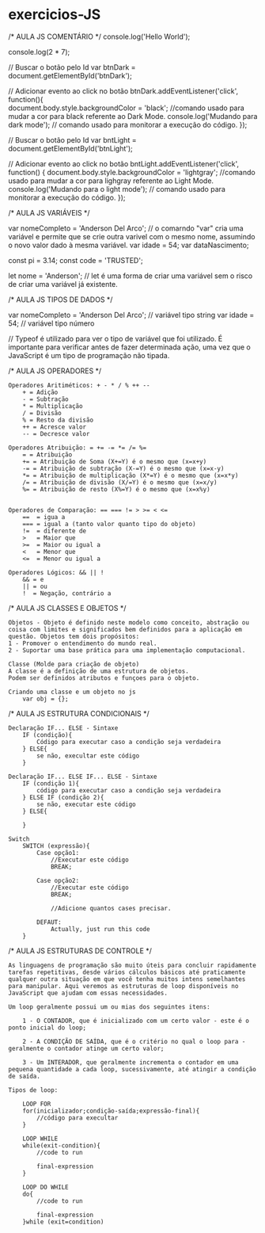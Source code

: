 # exercicios-JS

/* AULA JS COMENTÁRIO */
console.log('Hello World');

console.log(2 * 7);

// Buscar o botão pelo Id
var btnDark = document.getElementById('btnDark');

// Adicionar evento ao click no botão
btnDark.addEventListener('click', function(){    
    document.body.style.backgroundColor = 'black'; //comando usado para mudar a cor para black referente ao Dark Mode.
    console.log('Mudando para dark mode'); // comando usado para monitorar a execução do código.
});

// Buscar o botão pelo Id
var bntLight = document.getElementById('btnLight');

// Adicionar evento ao click no botão
bntLight.addEventListener('click', function() {
    document.body.style.backgroundColor = 'lightgray'; //comando usado para mudar a cor para lighgray referente ao Light Mode.
    console.log('Mudando para o light mode'); // comando usado para monitorar a execução do código.
});


/* AULA JS VARIÁVEIS */

var nomeCompleto = 'Anderson Del Arco'; // o comarndo "var" cria uma variável e permite que se crie outra varivel com o mesmo nome, assumindo o novo valor dado à mesma variável.
var idade = 54;
var dataNascimento;

const pi = 3.14;
const code = 'TRUSTED';

let nome = 'Anderson'; // let é uma forma de criar uma variável sem o risco de criar uma variável já existente.


/* AULA JS TIPOS DE DADOS */

var nomeCompleto = 'Anderson Del Arco'; // variável tipo string
var idade = 54; // variável tipo número

// Typeof é utilizado para ver o tipo de variável que foi utilizado. É importante para verificar antes de fazer determinada ação, uma vez que o JavaScript é um tipo de programação não tipada.


/* AULA JS OPERADORES */

    Operadores Aritiméticos: + - * / % ++ --
        + = Adição
        - = Subtração
        * = Multiplicação
        / = Divisão
        % = Resto da divisão
        ++ = Acresce valor
        -- = Decresce valor

    Operadores Atribuição: = += -= *= /= %=
        = = Atribuição
        += = Atribuição de Soma (X+=Y) é o mesmo que (x=x+y)
        -= = Atribuição de subtração (X-=Y) é o mesmo que (x=x-y)
        *= = Atribuição de multiplicação (X*=Y) é o mesmo que (x=x*y)
        /= = Atribuição de divisão (X/=Y) é o mesmo que (x=x/y)
        %= = Atribuição de resto (X%=Y) é o mesmo que (x=x%y)


    Operadores de Comparação: == === != > >= < <=
        ==  = igua a
        === = igual a (tanto valor quanto tipo do objeto)
        !=  = diferente de
        >   = Maior que
        >=  = Maior ou igual a
        <   = Menor que
        <=  = Menor ou igual a

    Operadores Lógicos: && || !
        && = e
        || = ou
        !  = Negação, contrário a


/* AULA JS CLASSES E OBJETOS */

    Objetos - Objeto é definido neste modelo como conceito, abstração ou coisa com limites e significados bem definidos para a aplicação em questão. Objetos tem dois propósitos:
    1 - Promover o entendimento do mundo real.
    2 - Suportar uma base prática para uma implementação computacional.

    Classe (Molde para criação de objeto)
    A classe é a definição de uma estrutura de objetos.
    Podem ser definidos atributos e funçoes para o objeto.

    Criando uma classe e um objeto no js
        var obj = {};


/* AULA JS ESTRUTURA CONDICIONAIS */

    Declaração IF... ELSE - Sintaxe
        IF (condição){
            Código para executar caso a condição seja verdadeira
        } ELSE{
            se não, execultar este código
        }

    Declaração IF... ELSE IF... ELSE - Sintaxe
        IF (condição 1){
            código para executar caso a condição seja verdadeira
        } ELSE IF (condição 2){
            se não, executar este código
        } ELSE{

        }

    Switch
        SWITCH (expressão){
            Case opção1:
                //Executar este código
                BREAK;

            Case opção2:
                //Executar este código
                BREAK;

                //Adicione quantos cases precisar.

            DEFAUT:
                Actually, just run this code
        }


/* AULA JS ESTRUTURAS DE CONTROLE */

    As linguagens de programação são muito úteis para concluir rapidamente tarefas repetitivas, desde vários cálculos básicos até praticamente qualquer outra situação em que você tenha muitos intens semelhantes para manipular. Aqui veremos as estruturas de loop disponíveis no JavaScript que ajudam com essas necessidades.

    Um loop geralmente possui um ou mias dos seguintes itens:

        1 - O CONTADOR, que é inicializado com um certo valor - este é o ponto inicial do loop;

        2 - A CONDIÇÃO DE SAÍDA, que é o critério no qual o loop para - geralmente o contador atinge um certo valor;

        3 - Um INTERADOR, que geralmente incrementa o contador em uma pequena quantidade a cada loop, sucessivamente, até atingir a condição de saída.

    Tipos de loop:

        LOOP FOR
        for(inicializador;condição-saída;expressão-final){
            //código para execultar
        }

        LOOP WHILE
        while(exit-condition){
            //code to run

            final-expression
        }

        LOOP DO WHILE
        do{
            //code to run

            final-expression
        }while (exit=condition)


